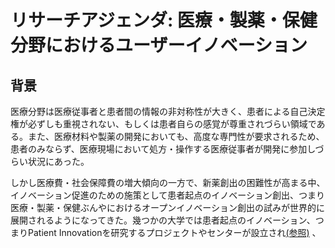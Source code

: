 # リサーチアジェンダ: 医療・製薬・保健分野におけるユーザーイノベーション
## 背景
医療分野は医療従事者と患者間の情報の非対称性が大きく、患者による自己決定権が必ずしも重視されない、もしくは患者自らの感覚が尊重されづらい領域である。また、医療材料や製薬の開発においても、高度な専門性が要求されるため、患者のみならず、医療現場において処方・操作する医療従事者が開発に参加しづらい状況にあった。

しかし医療費・社会保障費の増大傾向の一方で、新薬創出の困難性が高まる中、イノベーション促進のための施策として患者起点のイノベーション創出、つまり医療・製薬・保健ぶんやにおけるオープンイノベーション創出の試みが世界的に展開されるようになってきた。幾つかの大学では患者起点のイノベーション、つまりPatient Innovationを研究するプロジェクトやセンターが設立され[(参照)](https://github.com/icat-lab/case_med_innovation/blob/master/case.md#patient-innovation-患者によるイノベーション) 、
